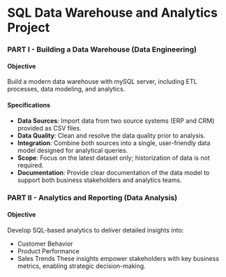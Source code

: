 # SQL Data Warehouse and Analytics Project



### PART I - Building a Data Warehouse (Data Engineering)

#### Objective 
Build a modern data warehouse with mySQL server, including ETL processes, data modeling, and analytics. 

#### Specifications 
- **Data Sources**: Import data from two source systems (ERP and CRM) provided as CSV files.
- **Data Quality**: Clean and resolve the data quality prior to analysis.
- **Integration**: Combine both sources into a single, user-friendly data model designed for analytical queries.
- **Scope**: Focus on the latest dataset only; historization of data is not required.
- **Documentation**: Provide clear documentation of the data model to support both business stakeholders and analytics teams.



### PART II - Analytics and Reporting (Data Analysis)

#### Objective
Develop SQL-based analytics to deliver detailed insights into:
- Customer Behavior
- Product Performance
- Sales Trends
These insights empower stakeholders with key business metrics, enabling strategic decision-making. 
